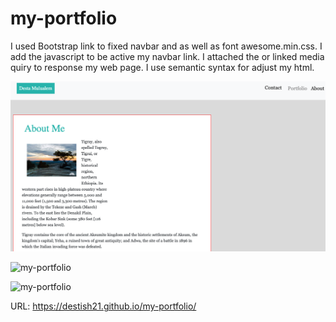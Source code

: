 # my-portfolio

I used Bootstrap link to fixed navbar and as well as font awesome.min.css.
I add the javascript to be active my navbar link.
I attached the or linked media quiry to response my web page.
I use semantic syntax for adjust my html.

![my-portfolio](/assets/images/AboutMe.png)

![my-portfolio](/assets/image/Contact.png)

![my-portfolio](/assets/image/Portfolio.png)

URL:  https://destish21.github.io/my-portfolio/
